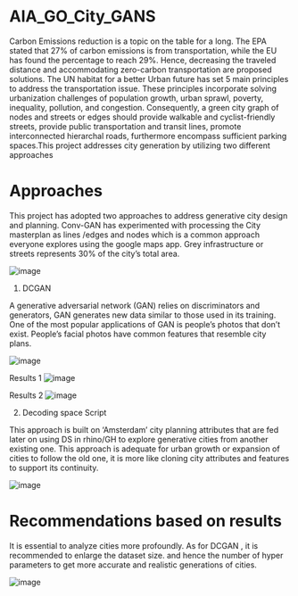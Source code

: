 # AIA_GO_City_GANS

Carbon Emissions reduction is a topic on the table for a long. The EPA stated that 27% of carbon emissions is from transportation, while the EU has found the percentage to reach 29%. Hence, decreasing the traveled distance and accommodating zero-carbon transportation are proposed solutions. The UN habitat for a better Urban future has set 5 main principles to address the transportation issue. These principles incorporate solving urbanization challenges of population growth, urban sprawl, poverty, inequality, pollution, and congestion. Consequently, a green city graph of nodes and streets or edges should provide walkable and cyclist-friendly streets, provide public transportation and transit lines, promote interconnected hierarchal roads, furthermore encompass sufficient parking spaces.This project addresses city generation by utilizing two different approaches

# Approaches
This project has adopted two approaches to address generative city design and planning. Conv-GAN has experimented with processing the City masterplan as lines /edges and nodes which is a common approach everyone explores using the google maps app. Grey infrastructure or streets represents 30% of the city’s total area.

![image](https://user-images.githubusercontent.com/108461498/182232356-c4c2e89e-e3a5-42d0-b9ea-ceda02749226.png)


1. DCGAN

A generative adversarial network (GAN) relies on discriminators and generators, GAN generates new data similar to those used in its training. One of the most popular applications of GAN is people’s photos that don’t exist. People’s facial photos have common features that resemble city plans.

![image](https://user-images.githubusercontent.com/108461498/182232629-e4e35e83-e593-460d-90e6-6651b2c23899.png)

Results 1
![image](https://user-images.githubusercontent.com/108461498/182233019-b5aebcb5-a599-4b43-b123-a18705f4c898.png)


Results 2 
![image](https://user-images.githubusercontent.com/108461498/182233045-cd92d725-ad9e-4c31-a652-5061258a9f3e.png)



2. Decoding space Script

This approach is built on ‘Amsterdam’ city planning attributes that are fed later on using  DS in rhino/GH to explore generative cities from another existing one. This approach is adequate for urban growth or expansion of cities to follow the old one, it is more like cloning city attributes and features to support its continuity.

![image](https://user-images.githubusercontent.com/108461498/182232707-99a2c2c4-d1f8-432c-838c-6dc9922f8483.png)


# Recommendations based on results

It is essential to analyze cities more profoundly. As for DCGAN , it is recommended to enlarge the dataset size. and hence the number of hyper parameters to get more accurate and realistic generations of cities. 



![image](https://user-images.githubusercontent.com/108461498/182232817-f63dc84c-451a-4abc-9010-083c25a3256a.png)


